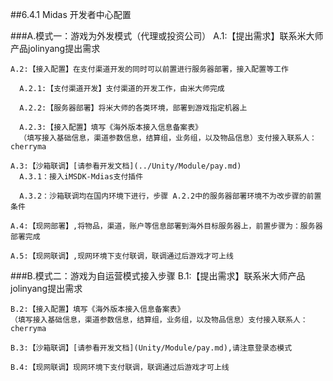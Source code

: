 ##6.4.1 Midas 开发者中心配置

###A.模式一：游戏为外发模式（代理或投资公司）
    A.1:【提出需求】联系米大师产品jolinyang提出需求
  
    A.2:【接入配置】在支付渠道开发的同时可以前置进行服务器部署，接入配置等工作
  
      A.2.1:【支付渠道开发】支付渠道的开发工作，由米大师完成
    
      A.2.2:【服务器部署】将米大师的各类环境，部署到游戏指定机器上
    
      A.2.3:【接入配置】填写《海外版本接入信息备案表》  
      （填写接入基础信息，渠道参数信息，结算组，业务组，以及物品信息）支付接入联系人：cherryma

    A.3:【沙箱联调】[请参看开发文档](../Unity/Module/pay.md)
      A.3.1：接入iMSDK-Mdias支付插件
    
      A.3.2：沙箱联调均在国内环境下进行，步骤 A.2.2中的服务器部署环境不为改步骤的前置条件
   
    A.4:【现网部署】,将物品，渠道，账户等信息部署到海外目标服务器上，前置步骤为：服务器部署完成 
    
    A.5:【现网联调】,现网环境下支付联调，联调通过后游戏才可上线


###B.模式二：游戏为自运营模式接入步骤
    B.1:【提出需求】联系米大师产品jolinyang提出需求
    
    B.2:【接入配置】填写《海外版本接入信息备案表》  
    （填写接入基础信息，渠道参数信息，结算组，业务组，以及物品信息）支付接入联系人：cherryma

    B.3:【沙箱联调】[请参看开发文档](Unity/Module/pay.md),请注意登录态模式
     
    B.4:【现网联调】现网环境下支付联调，联调通过后游戏才可上线

